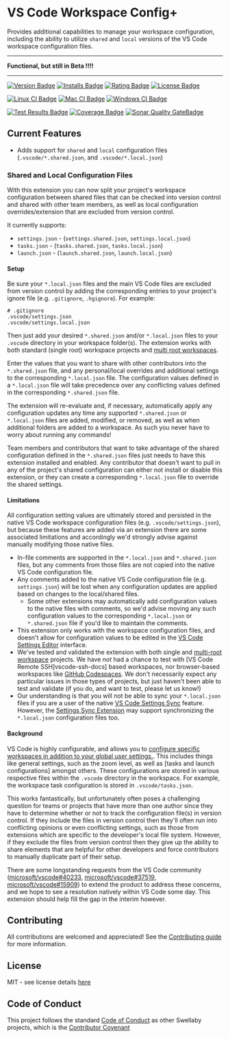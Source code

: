 # VS Code Workspace Config+

Provides additional capabilities to manage your workspace configuration, including the ability to utilize `shared` and `local` versions of the VS Code workspace configuration files.

---

**Functional, but still in Beta !!!!**

---

[![Version Badge][version-badge]][ext-url]
[![Installs Badge][installs-badge]][ext-url]
[![Rating Badge][rating-badge]][ext-url]
[![License Badge][license-badge]][license-url]

[![Linux CI Badge][linux-ci-badge]][linux-ci-url]
[![Mac CI Badge][mac-ci-badge]][mac-ci-url]
[![Windows CI Badge][windows-ci-badge]][windows-ci-url]

[![Test Results Badge][tests-badge]][tests-url]
[![Coverage Badge][coverage-badge]][coverage-url]
[![Sonar Quality GateBadge][quality-gate-badge]][sonar-project-url]

## Current Features

- Adds support for `shared` and `local` configuration files (`.vscode/*.shared.json`, and `.vscode/*.local.json`)

### Shared and Local Configuration Files

With this extension you can now split your project's workspace configuration between shared files that can be checked into version control and shared with other team members, as well as local configuration overrides/extension that are excluded from version control.

It currently supports:

- `settings.json` - (`settings.shared.json`, `settings.local.json`)
- `tasks.json` - (`tasks.shared.json`, `tasks.local.json`)
- `launch.json` - (`launch.shared.json`, `launch.local.json`)

#### Setup

Be sure your `*.local.json` files and the main VS Code files are excluded from version control by adding the corresponding entries to your project's ignore file (e.g. `.gitignore`, `.hgignore`). For example:

```
# .gitignore
.vscode/settings.json
.vscode/settings.local.json
```

Then just add your desired `*.shared.json` and/or `*.local.json` files to your `.vscode` directory in your workspace folder(s). The extension works with both standard (single root) workspace projects and [multi root workspaces][multi-root-workspace-docs].

Enter the values that you want to share with other contributors into the `*.shared.json` file, and any personal/local overrides and additional settings to the corresponding `*.local.json` file. The configuration values defined in a `*.local.json` file will take precedence over any conflicting values defined in the corresponding `*.shared.json` file.

The extension will re-evaluate and, if necessary, automatically apply any configuration updates any time any supported `*.shared.json` or `*.local.json` files are added, modified, or removed, as well as when additional folders are added to a workspace. As such you never have to worry about running any commands! 

Team members and contributors that want to take advantage of the shared configuration defined in the `*.shared.json` files just needs to have this extension installed and enabled. Any contributor that doesn't want to pull in any of the project's shared configuration can either not install or disable this extension, or they can create a corresponding `*.local.json` file to override the shared settings.

[multi-root-workspace-docs]: https://code.visualstudio.com/docs/editor/multi-root-workspaces

#### Limitations

All configuration setting values are ultimately stored and persisted in the native VS Code workspace configuration files (e.g. `.vscode/settings.json`), but because these features are added via an extension there are some associated limitations and accordingly we'd strongly advise against manually modifying those native files.

- In-file comments are supported in the `*.local.json` and `*.shared.json` files, but any comments from those files are not copied into the native VS Code configuration file.
- Any comments added to the native VS Code configuration file (e.g. `settings.json`) will be lost when any configuration updates are applied based on changes to the local/shared files.
  - Some other extensions may automatically add configuration values to the native files with comments, so we'd advise moving any such configuration values to the corresponding `*.local.json` or `*.shared.json` file if you'd like to maintain the comments.
- This extension only works with the workspace configuration files, and doesn't allow for configuration values to be edited in the [VS Code Settings Editor][vscode-settings-editor-docs] interface.
- We've tested and validated the extension with both single and [multi-root workspace][vscode-multiroot-docs] projects. We have _not_ had a chance to test with [VS Code Remote SSH]vscode-ssh-docs] based workspaces, nor browser-based workspaces like [GitHub Codespaces][github-codespaces-docs]. We don't necessarily expect any particular issues in those types of projects, but just haven't been able to test and validate (if you do, and want to test, please let us know!)
- Our understanding is that you will not be able to sync your `*.local.json` files if you are a user of the native [VS Code Settings Sync][vscode-settings-sync] feature. However, the [Settings Sync Extension][settings-sync-ext] may support synchronizing the `*.local.json` configuration files too.

[vscode-settings-editor-docs]: https://code.visualstudio.com/docs/getstarted/settings#_settings-editor
[vscode-multiroot-docs]: https://code.visualstudio.com/docs/editor/multi-root-workspaces
[vscode-ssh-docs]: https://code.visualstudio.com/docs/remote/ssh
[github-codespaces-docs]: https://github.com/features/codespaces
[vscode-settings-sync]: https://code.visualstudio.com/docs/editor/settings-sync
[settings-sync-ext]: https://marketplace.visualstudio.com/items?itemName=Shan.code-settings-sync

#### Background

VS Code is highly configurable, and allows you to [configure specific workspaces in addition to your global user settings.]([vscode-settings-docs]). This includes things like general settings, such as the zoom level, as well as [tasks and launch configurations] amongst others. These configurations are stored in various respective files within the `.vscode` directory in the workspace. For example, the workspace task configuration is stored in `.vscode/tasks.json`.

This works fantastically, but unfortunately often poses a challenging question for teams or projects that have more than one author since they have to determine whether or not to track the configuration file(s) in version control. If they include the files in version control then they'll often run into conflicting opinions or even conflicting settings, such as those from extensions which are specific to the developer's local file system. However, if they exclude the files from version control then they give up the ability to share elements that are helpful for other developers and force contributors to manually duplicate part of their setup.

There are some longstanding requests from the VS Code community ([microsoft/vscode#40233][vscode-github-issue-40233], [microsoft/vscode#37519][vscode-github-issue-37519], [microsoft/vscode#15909][vscode-github-issue-15909]) to extend the product to address these concerns, and we hope to see a resolution natively within VS Code some day. This extension should help fill the gap in the interim however.

[vscode-settings-docs]: https://code.visualstudio.com/docs/getstarted/settings
[tasks-launch-docs]: https://code.visualstudio.com/docs/editor/workspaces#_workspace-tasks-and-launch-configurations
[vscode-github-issue-40233]: https://github.com/microsoft/vscode/issues/40233
[vscode-github-issue-37519]: https://github.com/microsoft/vscode/issues/37519
[vscode-github-issue-15909]: https://github.com/microsoft/vscode/issues/15909

## Contributing

All contributions are welcomed and appreciated! See the [Contributing guide](./CONTRIBUTING.md) for more information.

## License

MIT - see license details [here][license-url]

## Code of Conduct

This project follows the standard [Code of Conduct](https://github.com/swellaby/.github/blob/master/CODE_OF_CONDUCT.md) as other Swellaby projects, which is the [Contributor Covenant](https://www.contributor-covenant.org/)

[installs-badge]: https://img.shields.io/vscode-marketplace/i/swellaby.vscode-workspace-config-plus?style=flat-square&label=installs
[version-badge]: https://img.shields.io/vscode-marketplace/v/swellaby.vscode-workspace-config-plus?style=flat-square&label=version
[rating-badge]: https://img.shields.io/vscode-marketplace/r/swellaby.vscode-workspace-config-plus?style=flat-square
[ext-url]: https://marketplace.visualstudio.com/items?itemName=swellaby.vscode-workspace-config-plus
[license-url]: https://github.com/swellaby/vscode-workspace-config-plus/blob/main/LICENSE
[license-badge]: https://img.shields.io/github/license/swellaby/vscode-workspace-config-plus?style=flat-square&color=blue
[linux-ci-badge]: https://img.shields.io/github/workflow/status/swellaby/vscode-workspace-config-plus/linux-ci/main?label=linux%20build&style=flat-square
[linux-ci-url]: https://github.com/swellaby/vscode-workspace-config-plus/actions/workflows/linux.yml?query=branch%3Amain
[mac-ci-badge]: https://img.shields.io/github/workflow/status/swellaby/vscode-workspace-config-plus/macos-ci/main?label=mac%20build&style=flat-square
[mac-ci-url]: https://github.com/swellaby/vscode-workspace-config-plus/actions/workflows/mac.yml?query=branch%3Amain
[windows-ci-badge]: https://img.shields.io/github/workflow/status/swellaby/vscode-workspace-config-plus/windows-ci/main?label=windows%20build&style=flat-square
[windows-ci-url]: https://github.com/swellaby/vscode-workspace-config-plus/actions/workflows/windows.yml?query=branch%3Amain
[coverage-badge]: https://img.shields.io/codecov/c/github/swellaby/vscode-workspace-config-plus/main?style=flat-square
[coverage-url]: https://codecov.io/gh/swellaby/vscode-workspace-config-plus
[tests-badge]: https://img.shields.io/sonar/tests/swellaby:vscode-workspace-config-plus?server=https%3A%2F%2Fsonarcloud.io&style=flat-square
[tests-url]: https://sonarcloud.io/component_measures?id=swellaby%3Avscode-workspace-config-plus&metric=test_success_density&selected=swellaby%3Avscode-workspace-config-plus%3Atests%2Funit%2Fwatcher.js&view=list
[quality-gate-badge]: https://img.shields.io/sonar/quality_gate/swellaby:vscode-workspace-config-plus?server=https%3A%2F%2Fsonarcloud.io&style=flat-square
[sonar-project-url]: https://sonarcloud.io/project/overview?id=swellaby%3Avscode-workspace-config-plus
